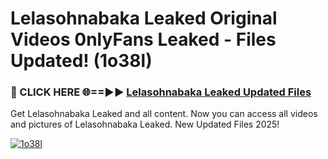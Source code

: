 # Lelasohnabaka Leaked Original Videos 0nlyFans Leaked - Files Updated! (1o38l)

<h3>🔴 CLICK HERE 🌐==►► <a href="https://tinyurl.com/ms9xzufz" rel="nofollow">Lelasohnabaka Leaked Updated Files</a></h3>

Get Lelasohnabaka Leaked and all content. Now you can access all videos and pictures of Lelasohnabaka Leaked. New Updated Files 2025!

[![1o38l](https://i.imgur.com/ppqm5kG.gif)](https://tinyurl.com/ms9xzufz)

